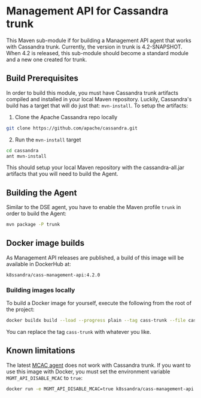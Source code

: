 # Management API for Cassandra trunk

This Maven sub-module if for building a Management API agent that works with Cassandra trunk. Currently,
the version in trunk is 4.2-SNAPSHOT. When 4.2 is released, this sub-module should become a standard
module and a new one created for trunk.

## Build Prerequisites

In order to build this module, you must have Cassandra trunk artifacts compiled and installed in your
local Maven repository. Luckily, Cassandra's build has a target that will do just that: `mvn-install`.
To setup the artifacts:

1. Clone the Apache Cassandra repo locally

```sh
git clone https://github.com/apache/cassandra.git
```

2. Run the `mvn-install` target

```sh
cd cassandra
ant mvn-install
```

This should setup your local Maven repository with the cassandra-all.jar artifacts that you will need to build the Agent.

## Building the Agent

Similar to the DSE agent, you have to enable the Maven profile `trunk` in order to build the Agent:

```sh
mvn package -P trunk
```

## Docker image builds

As Management API releases are published, a build of this image will be available in DockerHub at:

    k8ssandra/cass-management-api:4.2.0

### Building images locally

To build a Docker image for yourself, execute the following from the root of the project:

```sh
docker buildx build --load --progress plain --tag cass-trunk --file cassandra-trunk/Dockerfile.ubi8 --target cass-trunk --platform linux/amd64 .
```

You can replace the tag `cass-trunk` with whatever you like.

## Known limitations

The latest [MCAC agent](https://github.com/datastax/metric-collector-for-apache-cassandra) does not work with Cassandra trunk.
If you want to use this image with Docker, you must set the environment variable `MGMT_API_DISABLE_MCAC` to `true`:

```sh
docker run -e MGMT_API_DISABLE_MCAC=true k8ssandra/cass-management-api:4.2.0
```

